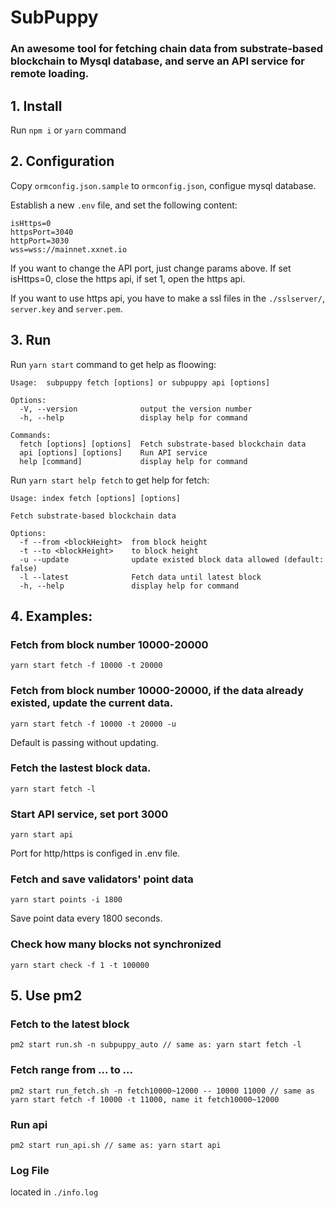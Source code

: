 # SubPuppy 
### An awesome tool for fetching chain data from substrate-based blockchain to Mysql database, and serve an API service for remote loading.

## 1. Install
Run `npm i` or `yarn` command

## 2. Configuration

Copy `ormconfig.json.sample` to `ormconfig.json`, configue mysql database.

Establish a new `.env` file, and set the following content:
```
isHttps=0
httpsPort=3040
httpPort=3030
wss=wss://mainnet.xxnet.io
```
If you want to change the API port, just change params above. If set isHttps=0, close the https api, if set 1, open the https api.

If you want to use https api, you have to make a ssl files in the `./sslserver/`, `server.key` and `server.pem`.

## 3. Run
Run `yarn start` command to get help as floowing:
```
Usage:  subpuppy fetch [options] or subpuppy api [options]

Options:
  -V, --version              output the version number
  -h, --help                 display help for command

Commands:
  fetch [options] [options]  Fetch substrate-based blockchain data
  api [options] [options]    Run API service
  help [command]             display help for command
```
Run `yarn start help fetch` to get help for fetch:
```
Usage: index fetch [options] [options]

Fetch substrate-based blockchain data

Options:
  -f --from <blockHeight>  from block height
  -t --to <blockHeight>    to block height
  -u --update              update existed block data allowed (default: false)
  -l --latest              Fetch data until latest block
  -h, --help               display help for command
```

## 4. Examples:

### Fetch from block number 10000-20000
```
yarn start fetch -f 10000 -t 20000
```

### Fetch from block number 10000-20000, if the data already existed, update the current data. 
```
yarn start fetch -f 10000 -t 20000 -u
```
Default is passing without updating.

### Fetch the lastest block data.
```
yarn start fetch -l
```

### Start API service, set port 3000
```
yarn start api
```
Port for http/https is configed in .env file.

### Fetch and save validators' point data
```
yarn start points -i 1800
```
Save point data every 1800 seconds.

### Check how many blocks not synchronized
```
yarn start check -f 1 -t 100000
```

## 5. Use pm2
### Fetch to the latest block
```
pm2 start run.sh -n subpuppy_auto // same as: yarn start fetch -l
```

### Fetch range from ... to ...
```
pm2 start run_fetch.sh -n fetch10000~12000 -- 10000 11000 // same as yarn start fetch -f 10000 -t 11000, name it fetch10000~12000
```

### Run api
```
pm2 start run_api.sh // same as: yarn start api
```

### Log File
located in `./info.log`


